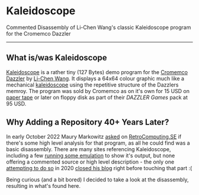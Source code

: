 # Kaleidoscope
Commented Disassembly of  Li-Chen Wang's classic Kaleidoscope program for the Cromemco Dazzler

---

## What is/was Kaleidoscope

[Kaleidoscope](https://en.wikipedia.org/wiki/Li-Chen_Wang#Cromemco) is a rather tiny (127 Bytes) demo program for the [Cromemco Dazzler](https://en.wikipedia.org/wiki/Cromemco_Dazzler) by [Li-Chen Wang](https://en.wikipedia.org/wiki/Li-Chen_Wang). It displays a 64x64 colour graphic much like a mechanical [kaleidoscope](https://en.wikipedia.org/wiki/Kaleidoscope) using the repetitive structure of the Dazzlers memroy. The program was sold by Cromemco as on it's own for 15 USD on [paper tape](https://americanhistory.si.edu/collections/search/object/nmah_1423437) or later on floppy disk as part of their _DAZZLER Games_ pack at 95 USD.

## Why Adding a Repository 40+ Years Later?

In early October 2022 Maury Markowitz [asked](https://retrocomputing.stackexchange.com/questions/25304) on [RetroComputing.SE](https://retrocomputing.stackexchange.com/) if there's some high level analysis for that program, as all he could find was a basic disassembly. There are many sites referencing Kaleidoscope, including a few [running some emulation](https://observablehq.com/@fil/kaleidoscope-1976) to show it's output, but none offering a commented source or high level description - the only one [attempting to do so](https://www.quaxio.com/kaleidoscope_part1/) in 2020 [closed his blog](https://www.quaxio.com/last_post/) right before touching that part :(

Being curious (and a bit bored) I decided to take a look at the disassembly, resulting in what's found here.
